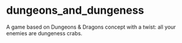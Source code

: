 # dungeons_and_dungeness

A game based on Dungeons & Dragons concept with a twist: all your enemies are dungeness crabs. 
